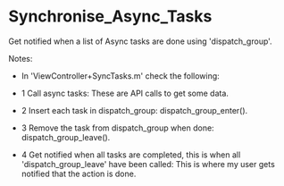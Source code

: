 # Synchronise_Async_Tasks

Get notified when a list of Async tasks are done using 'dispatch_group'.

Notes:

- In 'ViewController+SyncTasks.m' check the following: 
 
- 1 Call async tasks: These are API calls to get some data.
- 2 Insert each task in dispatch_group: dispatch_group_enter().
- 3 Remove the task from dispatch_group when done: dispatch_group_leave().
- 4 Get notified when all tasks are completed, this is when all 'dispatch_group_leave' have been called: 
   This is where my user gets notified that the action is done.

